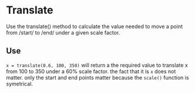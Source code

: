 # Translate

Use the translate() method to calculate the value needed to move a point from /start/ to /end/ under a given scale factor.

## Use
```x = translate(0.6, 100, 350)``` will return a the required value to translate x from 100 to 350 under a 60% scale factor.
the fact that it is ```x``` does not matter.  only the start and end points matter because the ```scale()``` function is symetrical.
